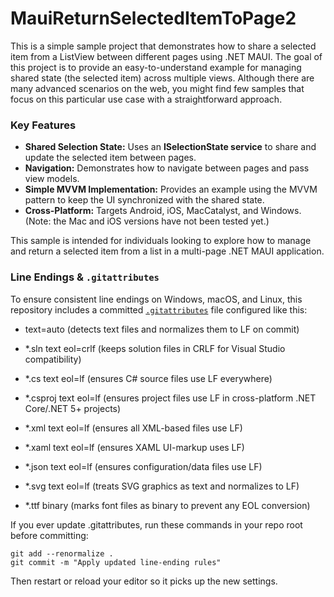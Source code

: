 # MauiReturnSelectedItemToPage2

This is a simple sample project that demonstrates how to share a selected item from a ListView between different pages using .NET MAUI. The goal of this project is to provide an easy-to-understand example for managing shared state (the selected item) across multiple views. Although there are many advanced scenarios on the web, you might find few samples that focus on this particular use case with a straightforward approach.

### Key Features

-	**Shared Selection State:** Uses an **ISelectionState service** to share and update the selected item between pages.
-	**Navigation:** Demonstrates how to navigate between pages and pass view models.
-	**Simple MVVM Implementation:** Provides an example using the MVVM pattern to keep the UI synchronized with the shared state.
-	**Cross-Platform:** Targets Android, iOS, MacCatalyst, and Windows. (Note: the Mac and iOS versions have not been tested yet.)

This sample is intended for individuals looking to explore how to manage and return a selected item from a list in a multi-page .NET MAUI application.


### Line Endings & `.gitattributes`

To ensure consistent line endings on Windows, macOS, and Linux, this repository includes a committed [`.gitattributes`](https://git-scm.com/docs/gitattributes) file configured like this:

- text=auto (detects text files and normalizes them to LF on commit)

- *.sln text eol=crlf (keeps solution files in CRLF for Visual Studio compatibility)

- *.cs text eol=lf (ensures C# source files use LF everywhere)

- *.csproj text eol=lf (ensures project files use LF in cross-platform .NET Core/.NET 5+ projects)

- *.xml text eol=lf (ensures all XML-based files use LF)

- *.xaml text eol=lf (ensures XAML UI-markup uses LF)

- *.json text eol=lf (ensures configuration/data files use LF)

- *.svg text eol=lf (treats SVG graphics as text and normalizes to LF)

- *.ttf binary (marks font files as binary to prevent any EOL conversion)


If you ever update .gitattributes, run these commands in your repo root before committing:

    git add --renormalize .
    git commit -m "Apply updated line-ending rules"

Then restart or reload your editor so it picks up the new settings.
